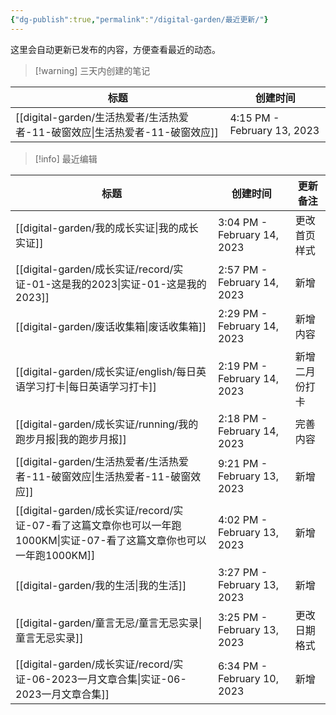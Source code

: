 ```yaml
---
{"dg-publish":true,"permalink":"/digital-garden/最近更新/"}
---
```



这里会自动更新已发布的内容，方便查看最近的动态。

> [!warning] 三天内创建的笔记

| 标题                                                       | 创建时间                        |
| -------------------------------------------------------- | --------------------------- |
| [[digital-garden/生活热爱者/生活热爱者-11-破窗效应\|生活热爱者-11-破窗效应]] | 4:15 PM - February 13, 2023 |


> [!info] 最近编辑

| 标题                                                                                     | 创建时间                        | 更新备注    |
| -------------------------------------------------------------------------------------- | --------------------------- | ------- |
| [[digital-garden/我的成长实证\|我的成长实证]]                                                   | 3:04 PM - February 14, 2023 | 更改首页样式  |
| [[digital-garden/成长实证/record/实证-01-这是我的2023\|实证-01-这是我的2023]]                       | 2:57 PM - February 14, 2023 | 新增      |
| [[digital-garden/废话收集箱\|废话收集箱]]                                                     | 2:29 PM - February 14, 2023 | 新增内容    |
| [[digital-garden/成长实证/english/每日英语学习打卡\|每日英语学习打卡]]                                  | 2:19 PM - February 14, 2023 | 新增二月份打卡 |
| [[digital-garden/成长实证/running/我的跑步月报\|我的跑步月报]]                                      | 2:18 PM - February 14, 2023 | 完善内容    |
| [[digital-garden/生活热爱者/生活热爱者-11-破窗效应\|生活热爱者-11-破窗效应]]                               | 9:21 PM - February 13, 2023 | 新增      |
| [[digital-garden/成长实证/record/实证-07-看了这篇文章你也可以一年跑1000KM\|实证-07-看了这篇文章你也可以一年跑1000KM]] | 4:02 PM - February 13, 2023 | 新增      |
| [[digital-garden/我的生活\|我的生活]]                                                       | 3:27 PM - February 13, 2023 | 新增      |
| [[digital-garden/童言无忌/童言无忌实录\|童言无忌实录]]                                              | 3:25 PM - February 13, 2023 | 更改日期格式  |
| [[digital-garden/成长实证/record/实证-06-2023一月文章合集\|实证-06-2023一月文章合集]]                   | 6:34 PM - February 10, 2023 | 新增      |

